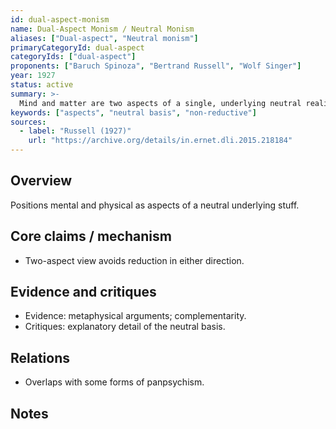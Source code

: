 ```yaml
---
id: dual-aspect-monism
name: Dual-Aspect Monism / Neutral Monism
aliases: ["Dual-aspect", "Neutral monism"]
primaryCategoryId: dual-aspect
categoryIds: ["dual-aspect"]
proponents: ["Baruch Spinoza", "Bertrand Russell", "Wolf Singer"]
year: 1927
status: active
summary: >-
  Mind and matter are two aspects of a single, underlying neutral reality; neither reduces to the other.
keywords: ["aspects", "neutral basis", "non-reductive"]
sources:
  - label: "Russell (1927)"
    url: "https://archive.org/details/in.ernet.dli.2015.218184"
---
```


## Overview
Positions mental and physical as aspects of a neutral underlying stuff.

## Core claims / mechanism
- Two-aspect view avoids reduction in either direction.

## Evidence and critiques
- Evidence: metaphysical arguments; complementarity.
- Critiques: explanatory detail of the neutral basis.

## Relations
- Overlaps with some forms of panpsychism.

## Notes

